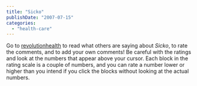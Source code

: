 ```yaml
---
title: "Sicko"
publishDate: "2007-07-15"
categories: 
  - "health-care"
---
```


Go to [revolutionhealth](http://www.revolutionhealth.com/forums/hot-topics-health-news/93735?page=3) to read what others are saying about _Sicko_, to rate the comments, and to add your own comments! Be careful with the ratings and look at the numbers that appear above your cursor. Each block in the rating scale is a couple of numbers, and you can rate a number lower or higher than you intend if you click the blocks without looking at the actual numbers.

